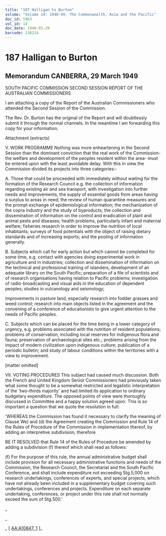 ```yaml
---
title: "187 Halligan to Burton"
volume: "Volume 14: 1948-49, The Commonwealth, Asia and the Pacific"
doc_id: 5963
vol_id: 14
doc_date: 1949-03-29
barcode: 238214
---
```


# 187 Halligan to Burton

## Memorandum CANBERRA, 29 March 1949

SOUTH PACIFIC COMMISSION SECOND SESSION REPORT OF THE AUSTRALIAN COMMISSIONERS

I am attaching a copy of the Report of the Australian Commissioners who attended the Second Session of the Commission.

The Rev. Dr. Burton has the original of the Report and will doubtlessly submit it through the normal channels. In the meantime I am forwarding this copy for your information.

Attachment (extracts)

V. WORK PROGRAMME Nothing was more enheartening in the Second Session than the dominant conviction that the real work of the Commission-the welfare and development of the peoples resident within the area- must be entered upon with the least avoidable delay. With this in view the Commission divided its projects into three categories:-

A. Those that could be proceeded with immediately without waiting for the formation of the Research Council e.g. the collection of information regarding existing air and sea transport, with investigation into further needs and improvements, the supply of essential goods from areas having a surplus to areas in need; the review of human quarantine measures and the prompt exchange of epidemiological information; the mechanization of the copra industry and the study of byproducts; the collection and dissemination of information on the control and eradication of plant and animal pests and diseases; health problems, particularly infant and maternal welfare; fisheries research in order to improve the nutrition of local inhabitants; surveys of food potentials with the object of raising dietary standards and of increasing exports; and the pooling of information generally.

B. Subjects which call for early action but which cannot be completed for some time, e.g. contact with agencies doing experimental work in agriculture and in industries; collection and dissemination of information on the technical and professional training of islanders; development of an adequate library on the South Pacific; preparation of a file of scientists and of research organisations having relation to Pacific problems; investigation of radio-broadcasting and visual aids in the education of dependent peoples; studies in vulcanology and seismology;

improvements in pasture land, especially research into fodder grasses and weed control; research into main objects listed in the agreement and the convening of a conference of educationists to give urgent attention to the needs of Pacific peoples.

C. Subjects which can be placed for the time being in a lower category of urgency, e.g. problems associated with the nutrition of resident populations; problems of conservation, including local reserves for indigenous flora and fauna; preservation of archaeological sites etc.; problems arising from the impact of modern civilization upon indigenous culture; publication of a periodic bulletin; and study of labour conditions within the territories with a view to improvement.

[matter omitted]

VII. VOTING PROCEDURES This subject had caused much discussion. Both the French and United Kingdom Senior Commissioners had previously taken what some thought to be a somewhat restricted and legalistic interpretation of the 'two-thirds majority' and had limited its application to ordinary budgetary expenditure. The opposed points of view were thoroughly discussed in Committee and a happy solution agreed upon. This is so important a question that we quote the resolution in full:

'WHEREAS the Commission has found it necessary to clarify the meaning of Clause We) and (d) the Agreement creating the Commission and Rule 14 of the Rules of Procedure of the Commission in implementation thereof, by adding an interpretive subdivision, therefore

BE IT RESOLVED that Rule 14 of the Rules of Procedure be amended by adding a subdivision (f) thereof which shall read as follows:

(f) For the purpose of this rule, the annual administrative budget shall include provision for all necessary administrative functions and needs of the Commission, the Research Council, the Secretariat and the South Pacific Conference, and shall include expenditure not exceeding Stg.5,000 on research undertakings, conferences of experts, and special projects, which have not already been included in a supplementary budget covering such undertakings, conferences and projects. Expenditure on each separate undertaking, conferences, or project under this rule shall not normally exceed the sum of Stg.500.'

_

_

_ [ [AA:A10847, 1](http://www.naa.gov.au/cgi-bin/Search?O=I&Number=238214) ]_
